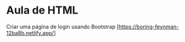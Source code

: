 # Aula de HTML

Criar uma página de login usando Bootstrap [https://boring-feynman-12ba8b.netlify.app/]